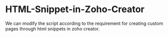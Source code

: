 # HTML-Snippet-in-Zoho-Creator


We can modify the script according to the requirement for creating custom pages through html snippets in zoho creator.
